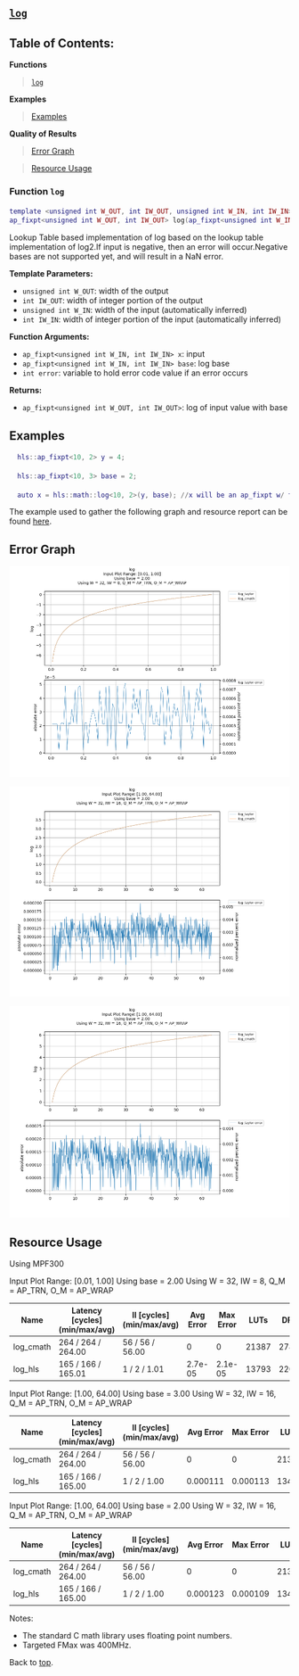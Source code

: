 ## [`log`](../../include/hls_log.hpp)

## Table of Contents:

**Functions**

> [`log`](#function-log)

**Examples**

> [Examples](#examples)

**Quality of Results**

> [Error Graph](#error-graph)

> [Resource Usage](#resource-usage)


### Function `log`
~~~lua
template <unsigned int W_OUT, int IW_OUT, unsigned int W_IN, int IW_IN>
ap_fixpt<unsigned int W_OUT, int IW_OUT> log(ap_fixpt<unsigned int W_IN, int IW_IN> x, ap_fixpt<unsigned int W_IN, int IW_IN> base, int error)
~~~

Lookup Table based implementation of log based on the lookup table implementation of log2.If input is negative, then an error will occur.Negative bases are not supported yet, and will result in a NaN error.

**Template Parameters:**

- `unsigned int W_OUT`: width of the output
- `int IW_OUT`: width of integer portion of the output
- `unsigned int W_IN`: width of the input (automatically inferred)
- `int IW_IN`: width of integer portion of the input (automatically inferred)

**Function Arguments:**

- `ap_fixpt<unsigned int W_IN, int IW_IN> x`: input
- `ap_fixpt<unsigned int W_IN, int IW_IN> base`: log base
- `int error`: variable to hold error code value if an error occurs

**Returns:**

- `ap_fixpt<unsigned int W_OUT, int IW_OUT>`: log of input value with base
## Examples

~~~lua
  hls::ap_fixpt<10, 2> y = 4;

  hls::ap_fixpt<10, 3> base = 2;

  auto x = hls::math::log<10, 2>(y, base); //x will be an ap_fixpt w/ the value 2

~~~

The example used to gather the following graph and resource report can be found [here](../../examples/simple/log).

## Error Graph

![log_D32_I8_S0.010000_L1.000000_B2.000000](../graphs/log_D32_I8_S0.010000_L1.000000_B2.000000_graph.png)

![log_D32_I16_S1.000000_L64.000000_B3.000000](../graphs/log_D32_I16_S1.000000_L64.000000_B3.000000_graph.png)

![log_D32_I16_S1.000000_L64.000000_B2.000000](../graphs/log_D32_I16_S1.000000_L64.000000_B2.000000_graph.png)

## Resource Usage

Using MPF300

Input Plot Range: [0.01, 1.00]
Using base = 2.00
Using W = 32, IW = 8, Q_M = AP_TRN, O_M = AP_WRAP

| Name      | Latency [cycles] (min/max/avg)   | II [cycles] (min/max/avg)   |   Avg Error |   Max Error |   LUTs |   DFFs |   DSPs |   LSRAM |   uSRAM | Estimated Frequency   |
|-----------|----------------------------------|-----------------------------|-------------|-------------|--------|--------|--------|---------|---------|-----------------------|
| log_cmath | 264 / 264 / 264.00               | 56 / 56 / 56.00             |     0       |     0       |  21387 |  27835 |      9 |       6 |       0 | 228.102 MHz           |
| log_hls   | 165 / 166 / 165.01               | 1 / 2 / 1.01                |     2.7e-05 |     2.1e-05 |  13793 |  22098 |      0 |       3 |       2 | 327.225 MHz           |


Input Plot Range: [1.00, 64.00]
Using base = 3.00
Using W = 32, IW = 16, Q_M = AP_TRN, O_M = AP_WRAP

| Name      | Latency [cycles] (min/max/avg)   | II [cycles] (min/max/avg)   |   Avg Error |   Max Error |   LUTs |   DFFs |   DSPs |   LSRAM |   uSRAM | Estimated Frequency   |
|-----------|----------------------------------|-----------------------------|-------------|-------------|--------|--------|--------|---------|---------|-----------------------|
| log_cmath | 264 / 264 / 264.00               | 56 / 56 / 56.00             |    0        |    0        |  21387 |  27835 |      9 |       6 |       0 | 228.102 MHz           |
| log_hls   | 165 / 166 / 165.00               | 1 / 2 / 1.00                |    0.000111 |    0.000113 |  13476 |  21846 |      0 |       3 |       2 | 313.283 MHz           |


Input Plot Range: [1.00, 64.00]
Using base = 2.00
Using W = 32, IW = 16, Q_M = AP_TRN, O_M = AP_WRAP

| Name      | Latency [cycles] (min/max/avg)   | II [cycles] (min/max/avg)   |   Avg Error |   Max Error |   LUTs |   DFFs |   DSPs |   LSRAM |   uSRAM | Estimated Frequency   |
|-----------|----------------------------------|-----------------------------|-------------|-------------|--------|--------|--------|---------|---------|-----------------------|
| log_cmath | 264 / 264 / 264.00               | 56 / 56 / 56.00             |    0        |    0        |  21387 |  27835 |      9 |       6 |       0 | 228.102 MHz           |
| log_hls   | 165 / 166 / 165.00               | 1 / 2 / 1.00                |    0.000123 |    0.000109 |  13476 |  21846 |      0 |       3 |       2 | 313.283 MHz           |

Notes:
- The standard C math library uses floating point numbers.
- Targeted FMax was 400MHz.


Back to [top](#).